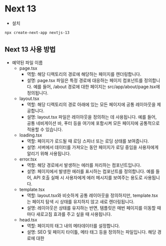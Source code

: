 # Next 13

 - 설치
```bash
npx create-next-app nextjs-13
```

## Next 13 사용 방법

 - 예약된 파일 이름
    - page.tsx
        - 역할: 해당 디렉토리의 경로에 해당하는 페이지를 렌더링합니다.
        - 설명: page.tsx 파일은 특정 경로에 대응하는 페이지 컴포넌트를 정의합니다. 예를 들어, /about 경로에 대한 페이지는 src/app/about/page.tsx에 정의됩니다.
    - layout.tsx
        - 역할: 해당 디렉토리의 경로 아래에 있는 모든 페이지에 공통 레이아웃을 제공합니다.
        - 설명: layout.tsx 파일은 레이아웃을 정의하는 데 사용됩니다. 예를 들어, 공통 네비게이션 바, 푸터 등을 여기에 포함시켜 모든 페이지에 공통적으로 적용할 수 있습니다.
    - loading.tsx
        - 역할: 페이지가 로드될 때 로딩 스피너 또는 로딩 상태를 보여줍니다.
        - 설명: 서버에서 데이터를 가져오는 동안 페이지가 로딩 중임을 사용자에게 알리기 위해 사용됩니다.
    - error.tsx
        - 역할: 해당 경로에서 발생하는 에러를 처리하는 컴포넌트입니다.
        - 설명: 페이지에서 발생한 에러를 표시하는 컴포넌트를 정의합니다. 예를 들어, API 호출 실패 시 사용자에게 에러 메시지를 보여주는 용도로 사용됩니다.
    - template.tsx
        - 역할: layout.tsx와 비슷하게 공통 레이아웃을 정의하지만, template.tsx는 페이지 탐색 시 상태를 유지하지 않고 새로 렌더링됩니다.
        - 설명: 레이아웃은 상태를 유지하는 반면, 템플릿은 매번 페이지를 이동할 때마다 새로고침 효과를 주고 싶을 때 사용됩니다.
    - head.tsx
        - 역할: 페이지의 <head> 태그 내의 메타데이터를 설정합니다.
        - 설명: SEO 및 페이지 타이틀, 메타 태그 등을 정의하는 파일입니다. 해당 경로에 대한 <title>, <meta> 정보를 이 파일에서 설정합니다.
    - middleware.ts
        - 역할: 모든 요청에 대해 실행되는 미들웨어 함수들을 정의합니다.
        - 설명: 페이지 로드 전에 인증이나 리디렉션 같은 작업을 처리할 수 있습니다.
    - route.ts 또는 route.js
        - 역할: API 라우트로 사용되는 파일입니다.
        - 설명: 해당 경로에 대한 API 요청을 처리하는 함수들을 정의합니다. src/app/api 경로에서 주로 사용됩니다.
 - 파일 시스템 라우팅
    - 기본 경로
        - 디렉토리 이름은 경로로 사용되며, 디렉토리 안의 page.tsx 또는 page.js 파일이 그 경로에 대한 페이지 컴포넌트를 정의한다.
    - 동적 경로
        - 대괄호를 사용하여 동적 라우트를 만들 수 있다. 파일 이름이나 디렉토리 이름에 대괄호를 사용하면 동적 변수로 처리된다.
    - 캡쳐된 모든 경로
        - 대괄호안에 스프레드 형식을 사용하여 여러 경로를 한 번에 캡처할 수 있다. 경로의 남은 모든 부분을 변수로 가져온다.
    - 선택적 캡처된 모든 경로
        - 대괄호를 두개 사용하여 선택적인 경로 매칭을 할 수 있다. 경로가 비어 있어도 매칭된다.
    - 특정 파일 무시하기
        - 파일 이름이 . 또는 _로 시작하는 파일들은 라우팅에서 무시됩니다.
        - _app.tsx, _document.tsx, .env 등의 파일은 라우팅 규칙에 적용되지 않습니다.
    - 컴포넌트 그룹화 디렉토리
        - 중괄호로 감싼 디렉토리는 엔드포인트에 영향을 주지 않는다. 컴포넌트를 그룹화하기 위해서 사용된다.
```
 - 기본 경로
    - src/app/blog/page.tsx
    - /blog

 - 동적 경로
    - src/app/blog/[slug]/page.tsx
    - /blog/hello-world, /blog/test

 - 캡처된 모든 경로
    - src/app/docs/[...slug]/page.tsx
    - /docs/guide/getting-started

 - 선택적 캡처된 모든 경로
    - src/app/docs/[[...slug]]/page.tsx
    - /docs, /docs/guide, /docs/guide/getting-started

 - 컴포넌트 그룹화 디렉토리
    - src/app/(auth)/login/page.tsx  -> /login
    - src/app/(auth)/register/page.tsx  -> /register
    - src/app/(dashboard)/home/page.tsx  -> /home
```

